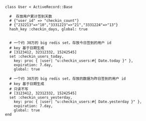     class User < ActiveRecord::Base

      #  存放用户累计签到天数
      # {"user_id" => "checkin_count"}
      # {"232213"=>"10","3331223"=>"21","3331224"=>"13"}
      hash_key :checkin_days, global: true


      # 一个约 30万的 big redis set，存放今日签到的用户 id
      # key 基于日期生成
      # [3123412, 32312332, 15242545]
      set :checkin_users_today,
        key: proc { |user| "u:checkin_users:#{ Date.today }" },
        expiration: 7.day,
        global: true

      # 一个约 30万的 big redis set，存放的数据为昨日签到的用户 id
      # key 基于日期生成
      # 只读不写
      # [3123412, 32312332, 15242545]
      set :checkin_users_yesterday,
        key: proc { |user| "u:checkin_users:#{ Date.yesterday }" },
        expiration: 7.day,
        global: true
    end


